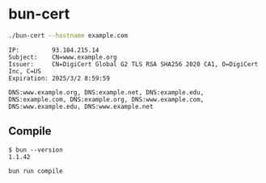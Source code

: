 # bun-cert

```bash
./bun-cert --hostname example.com
```

```text
IP:         93.184.215.14
Subject:    CN=www.example.org
Issuer:     CN=DigiCert Global G2 TLS RSA SHA256 2020 CA1, O=DigiCert Inc, C=US
Expiration: 2025/3/2 8:59:59

DNS:www.example.org, DNS:example.net, DNS:example.edu, DNS:example.com, DNS:example.org, DNS:www.example.com, DNS:www.example.edu, DNS:www.example.net
```

## Compile

```text
$ bun --version
1.1.42
```

```bash
bun run compile
```
